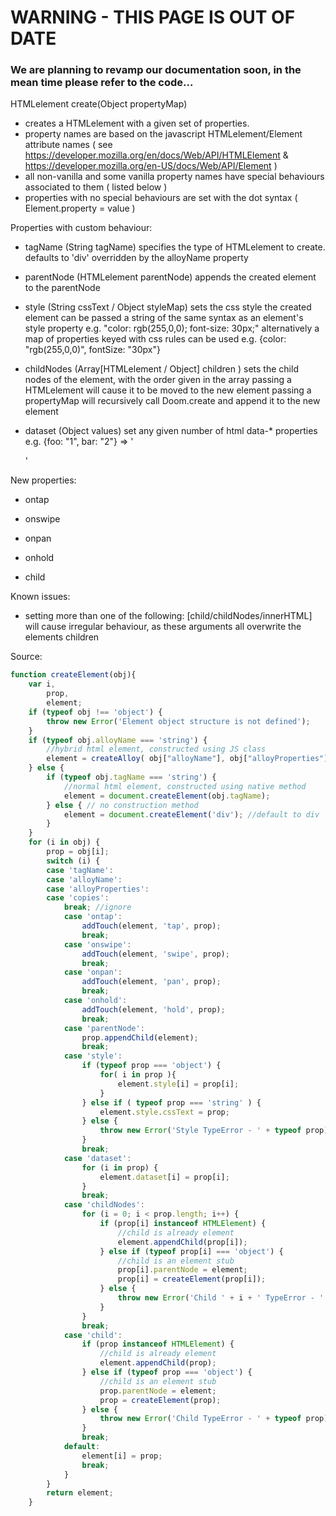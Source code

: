 # WARNING - THIS PAGE IS OUT OF DATE

### We are planning to revamp our documentation soon, in the mean time please refer to the code...

HTMLelement create(Object propertyMap)

- creates a HTMLelement with a given set of properties.
- property names are based on the javascript HTMLelement/Element attribute names ( see https://developer.mozilla.org/en/docs/Web/API/HTMLElement & https://developer.mozilla.org/en-US/docs/Web/API/Element )
- all non-vanilla and some vanilla property names have special behaviours associated to them ( listed below )
- properties with no special behaviours are set with the dot syntax ( Element.property = value )

Properties with custom behaviour:

- tagName (String tagName)
specifies the type of HTMLelement to create. 
defaults to 'div'
overridden by the alloyName property

- parentNode (HTMLelement parentNode)
appends the created element to the parentNode

- style (String cssText / Object styleMap)
sets the css style the created element
can be passed a string of the same syntax as an element's style property e.g. "color: rgb(255,0,0); font-size: 30px;"
alternatively a map of properties keyed with css rules can be used e.g. {color: "rgb(255,0,0)", fontSize: "30px"}

- childNodes (Array[HTMLelement / Object] children )
sets the child nodes of the element, with the order given in the array 
passing a HTMLelement will cause it to be moved to the new element
passing a propertyMap will recursively call Doom.create and append it to the new element

- dataset (Object values)
set any given number of html data-* properties e.g. {foo: "1", bar: "2"} => '<div data-foo="1" data-bar="2"></div>'

New properties:

- ontap

- onswipe

- onpan

- onhold

- child

Known issues:

- setting more than one of the following: [child/childNodes/innerHTML] will cause irregular behaviour, as these arguments all overwrite the elements children

Source: 

```javascript
function createElement(obj){
    var i,
        prop,
        element;
    if (typeof obj !== 'object') {
        throw new Error('Element object structure is not defined');
    }
    if (typeof obj.alloyName === 'string') { 
        //hybrid html element, constructed using JS class
        element = createAlloy( obj["alloyName"], obj["alloyProperties"] || {} );
    } else { 
        if (typeof obj.tagName === 'string') { 
            //normal html element, constructed using native method
            element = document.createElement(obj.tagName);
        } else { // no construction method 
            element = document.createElement('div'); //default to div
        }
    }
    for (i in obj) {
        prop = obj[i];
        switch (i) {
        case 'tagName': 
        case 'alloyName':
        case 'alloyProperties':
        case 'copies':
            break; //ignore 
            case 'ontap':
                addTouch(element, 'tap', prop);
                break;	
            case 'onswipe':
                addTouch(element, 'swipe', prop);
                break; 	
            case 'onpan':
                addTouch(element, 'pan', prop);
                break;
            case 'onhold':
                addTouch(element, 'hold', prop);
                break;
            case 'parentNode':
                prop.appendChild(element);
                break;
            case 'style':
                if (typeof prop === 'object') {
                    for( i in prop ){
                        element.style[i] = prop[i];
                    }
                } else if ( typeof prop === 'string' ) {
                    element.style.cssText = prop;
                } else {
                    throw new Error('Style TypeError - ' + typeof prop);
                }
                break;
            case 'dataset':
                for (i in prop) {
                    element.dataset[i] = prop[i];
                }
                break;
            case 'childNodes':
                for (i = 0; i < prop.length; i++) {
                    if (prop[i] instanceof HTMLElement) { 
                        //child is already element
                        element.appendChild(prop[i]);
                    } else if (typeof prop[i] === 'object') { 
                        //child is an element stub
                        prop[i].parentNode = element;
                        prop[i] = createElement(prop[i]);
                    } else {
                        throw new Error('Child ' + i + ' TypeError - ' + typeof prop[i]);
                    }
                }
                break;
            case 'child':
                if (prop instanceof HTMLElement) { 
                    //child is already element
                    element.appendChild(prop);
                } else if (typeof prop === 'object') { 
                    //child is an element stub
                    prop.parentNode = element;
                    prop = createElement(prop);
                } else {
                    throw new Error('Child TypeError - ' + typeof prop);
                }
                break;
            default:
                element[i] = prop;
                break;
            }
        }
        return element;
    }
```
